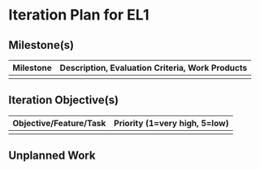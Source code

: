 # Iteration Plan for EL1

## Milestone(s)

| Milestone | Description, Evaluation Criteria, Work Products |
|-----------|-----------------------------------------|
|    | |



## Iteration Objective(s)

| Objective/Feature/Task | Priority (1=very high, 5=low) |
|------------------------|:-----------------------------:|
| |  |




## Unplanned Work
